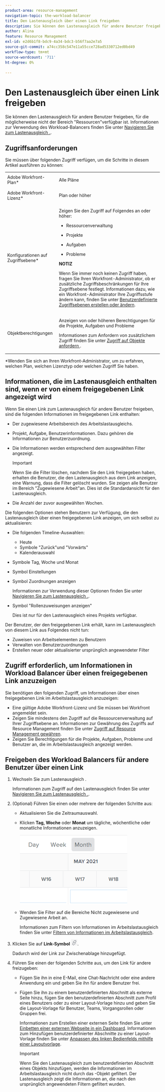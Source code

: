 ```yaml
---
product-area: resource-management
navigation-topic: the-workload-balancer
title: Den Lastenausgleich über einen Link freigeben
description: Sie können den Lastenausgleich für andere Benutzer freigeben, für die möglicherweise nicht der Bereich "Ressourcen"verfügbar ist. Weitere Informationen zur Verwendung des Workload-Balancers finden Sie unter Navigieren im Arbeitslastausgleich .
author: Alina
feature: Resource Management
exl-id: e2d6b1f8-bdc9-4a34-bdc3-b56f7aa2e7a5
source-git-commit: a74cc358c547e11a55cce728ad5330712ed0bd49
workflow-type: tm+mt
source-wordcount: '711'
ht-degree: 0%

---
```


# Den Lastenausgleich über einen Link freigeben

Sie können den Lastenausgleich für andere Benutzer freigeben, für die möglicherweise nicht der Bereich &quot;Ressourcen&quot;verfügbar ist. Informationen zur Verwendung des Workload-Balancers finden Sie unter [Navigieren Sie zum Lastenausgleich .](../../resource-mgmt/workload-balancer/navigate-the-workload-balancer.md).

## Zugriffsanforderungen

Sie müssen über folgenden Zugriff verfügen, um die Schritte in diesem Artikel ausführen zu können:

<table style="table-layout:auto"> 
 <col> 
 <col> 
 <tbody> 
  <tr> 
   <td role="rowheader">Adobe Workfront-Plan*</td> 
   <td> <p>Alle Pläne</p> </td> 
  </tr> 
  <tr> 
   <td role="rowheader">Adobe Workfront-Lizenz*</td> 
   <td> <p>Plan oder höher</p> </td> 
  </tr> 
  <tr> 
   <td role="rowheader">Konfigurationen auf Zugriffsebene*</td> 
   <td> <p>Zeigen Sie den Zugriff auf Folgendes an oder höher:</p> 
    <ul> 
     <li> <p>Ressourcenverwaltung</p> </li> 
     <li> <p>Projekte</p> </li> 
     <li> <p>Aufgaben</p> </li> 
     <li> <p>Probleme</p> </li> 
    </ul> <p><b>NOTIZ</b>

Wenn Sie immer noch keinen Zugriff haben, fragen Sie Ihren Workfront-Administrator, ob er zusätzliche Zugriffsbeschränkungen für Ihre Zugriffsebene festlegt. Informationen dazu, wie ein Workfront-Administrator Ihre Zugriffsstufe ändern kann, finden Sie unter <a href="../../administration-and-setup/add-users/configure-and-grant-access/create-modify-access-levels.md" class="MCXref xref">Benutzerdefinierte Zugriffsebenen erstellen oder ändern</a>.</p> </td>
</tr> 
  <tr> 
   <td role="rowheader">Objektberechtigungen</td> 
   <td> <p>Anzeigen von oder höheren Berechtigungen für die Projekte, Aufgaben und Probleme </p> <p>Informationen zum Anfordern von zusätzlichem Zugriff finden Sie unter <a href="../../workfront-basics/grant-and-request-access-to-objects/request-access.md" class="MCXref xref">Zugriff auf Objekte anfordern </a>.</p> </td> 
  </tr> 
 </tbody> 
</table>

&#42;Wenden Sie sich an Ihren Workfront-Administrator, um zu erfahren, welchen Plan, welchen Lizenztyp oder welchen Zugriff Sie haben.

## Informationen, die im Lastenausgleich enthalten sind, wenn er von einem freigegebenen Link angezeigt wird

Wenn Sie einen Link zum Lastenausgleich für andere Benutzer freigeben, sind die folgenden Informationen im freigegebenen Link enthalten:

* Der zugewiesene Arbeitsbereich des Arbeitslastausgleichs.
* Projekt, Aufgabe, Benutzerinformationen. Dazu gehören die Informationen zur Benutzerzuordnung.
* Die Informationen werden entsprechend dem ausgewählten Filter angezeigt.

   >[!IMPORTANT]
   >
   >Wenn Sie die Filter löschen, nachdem Sie den Link freigegeben haben, erhalten die Benutzer, die den Lastenausgleich aus dem Link anzeigen, eine Warnung, dass die Filter gelöscht wurden. Sie zeigen alle Benutzer im Bereich &quot;Zugewiesene Arbeit&quot;an. Dies ist die Standardansicht für den Lastenausgleich.

* Die Anzahl der zuvor ausgewählten Wochen.

Die folgenden Optionen stehen Benutzern zur Verfügung, die den Lastenausgleich über einen freigegebenen Link anzeigen, um sich selbst zu aktualisieren:

* Die folgenden Timeline-Auswahlen:

   * Heute
   * Symbole &quot;Zurück&quot;und &quot;Vorwärts&quot;
   * Kalenderauswahl

* Symbole Tag, Woche und Monat
* Symbol Einstellungen
* Symbol Zuordnungen anzeigen

   Informationen zur Verwendung dieser Optionen finden Sie unter [Navigieren Sie zum Lastenausgleich .](../../resource-mgmt/workload-balancer/navigate-the-workload-balancer.md).

* Symbol &quot;Rollenzuweisungen anzeigen&quot;

   Dies ist nur für den Lastenausgleich eines Projekts verfügbar.

Der Benutzer, der den freigegebenen Link erhält, kann im Lastenausgleich von diesem Link aus Folgendes nicht tun:

* Zuweisen von Arbeitselementen zu Benutzern
* Verwalten von Benutzerzuordnungen
* Erstellen neuer oder aktualisierter ursprünglich angewendeter Filter

## Zugriff erforderlich, um Informationen in Workload Balancer über einen freigegebenen Link anzuzeigen

Sie benötigen den folgenden Zugriff, um Informationen über einen freigegebenen Link im Arbeitslastausgleich anzuzeigen:

* Eine gültige Adobe Workfront-Lizenz und Sie müssen bei Workfront angemeldet sein.
* Zeigen Sie mindestens den Zugriff auf die Ressourcenverwaltung auf Ihrer Zugriffsebene an. Informationen zur Gewährung des Zugriffs auf Resource Management finden Sie unter [Zugriff auf Resource Management gewähren](../../administration-and-setup/add-users/configure-and-grant-access/grant-access-resource-management.md).
* Zeigen Sie Berechtigungen für die Projekte, Aufgaben, Probleme und Benutzer an, die im Arbeitslastausgleich angezeigt werden.

## Freigeben des Workload Balancers für andere Benutzer über einen Link

1. Wechseln Sie zum Lastenausgleich .

   Informationen zum Zugriff auf den Lastenausgleich finden Sie unter [Navigieren Sie zum Lastenausgleich .](../../resource-mgmt/workload-balancer/navigate-the-workload-balancer.md).

1. (Optional) Führen Sie einen oder mehrere der folgenden Schritte aus:

   * Aktualisieren Sie die Zeitraumauswahl.
   * Klicken **Tag, Woche** oder **Monat** um tägliche, wöchentliche oder monatliche Informationen anzuzeigen.

      ![](assets/month-icon-on-toolbar-selected-wb-350x226.png)

   * Wenden Sie Filter auf die Bereiche Nicht zugewiesene und Zugewiesene Arbeit an.

      Informationen zum Filtern von Informationen im Arbeitslastausgleich finden Sie unter [Filtern von Informationen im Arbeitslastausgleich](../../resource-mgmt/workload-balancer/filter-information-workload-balancer.md).

1. Klicken Sie auf **Link-Symbol** ![](assets/wb-shearable-link-icon-small.png).

   Dadurch wird der Link zur Zwischenablage hinzugefügt.

1. Führen Sie einen der folgenden Schritte aus, um den Link für andere freizugeben:

   * Fügen Sie ihn in eine E-Mail, eine Chat-Nachricht oder eine andere Anwendung ein und geben Sie ihn für andere Benutzer frei.
   * Fügen Sie ihn zu einem benutzerdefinierten Abschnitt als externe Seite hinzu, fügen Sie den benutzerdefinierten Abschnitt zum Profil eines Benutzers oder zu einer Layout-Vorlage hinzu und geben Sie die Layout-Vorlage für Benutzer, Teams, Vorgangsrollen oder Gruppen frei.

      Informationen zum Erstellen einer externen Seite finden Sie unter [Einbetten einer externen Webseite in ein Dashboard](../../reports-and-dashboards/dashboards/creating-and-managing-dashboards/embed-external-web-page-dashboard.md). Informationen zum Hinzufügen benutzerdefinierter Abschnitte zu einer Layout-Vorlage finden Sie unter [Anpassen des linken Bedienfelds mithilfe einer Layoutvorlage](../../administration-and-setup/customize-workfront/use-layout-templates/customize-left-panel.md).

      >[!IMPORTANT]
      >
      >Wenn Sie den Lastenausgleich zum benutzerdefinierten Abschnitt eines Objekts hinzufügen, werden die Informationen im Arbeitslastausgleich nicht durch das -Objekt gefiltert. Der Lastenausgleich zeigt die Informationen an, die nach den ursprünglich angewendeten Filtern gefiltert wurden.
